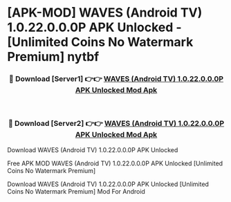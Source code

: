# [APK-MOD] WAVES (Android TV) 1.0.22.0.0.0P APK Unlocked - [Unlimited Coins No Watermark Premium] nytbf



<div align="center">
<h3>🔴 Download [Server1] 👉👉 <a href="https://momento.my/?title=WAVES_(Android_TV)_1.0.22.0.0.0P_APK_Unlocked">WAVES (Android TV) 1.0.22.0.0.0P APK Unlocked Mod Apk</a></h3><br>

<h3>🔴 Download [Server2] 👉👉 <a href="https://momento.my/?title=WAVES_(Android_TV)_1.0.22.0.0.0P_APK_Unlocked">WAVES (Android TV) 1.0.22.0.0.0P APK Unlocked Mod Apk</a></h3>
</div>



Download WAVES (Android TV) 1.0.22.0.0.0P APK Unlocked 

Free APK MOD WAVES (Android TV) 1.0.22.0.0.0P APK Unlocked [Unlimited Coins No Watermark Premium]

Download WAVES (Android TV) 1.0.22.0.0.0P APK Unlocked [Unlimited Coins No Watermark Premium] Mod For Android
